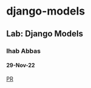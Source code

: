 # django-models
## Lab: Django Models
### Ihab Abbas
#### 29-Nov-22


[PR](https://github.com/ihababbas/django-models/pull/1)
